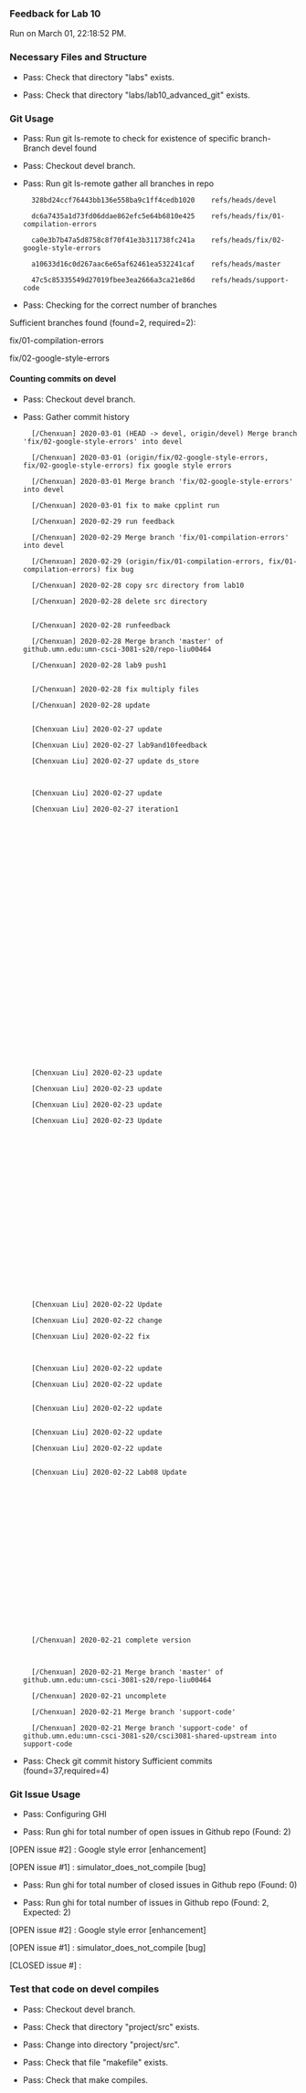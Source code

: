 ### Feedback for Lab 10

Run on March 01, 22:18:52 PM.


### Necessary Files and Structure

+ Pass: Check that directory "labs" exists.

+ Pass: Check that directory "labs/lab10_advanced_git" exists.


### Git Usage

+ Pass: Run git ls-remote to check for existence of specific branch- Branch devel found

+ Pass: Checkout devel branch.



+ Pass: Run git ls-remote gather all branches in repo

		328bd24ccf76443bb136e558ba9c1ff4cedb1020	refs/heads/devel

		dc6a7435a1d73fd06ddae862efc5e64b6810e425	refs/heads/fix/01-compilation-errors

		ca0e3b7b47a5d8758c8f70f41e3b311738fc241a	refs/heads/fix/02-google-style-errors

		a10633d16c0d267aac6e65af62461ea532241caf	refs/heads/master

		47c5c85335549d27019fbee3ea2666a3ca21e86d	refs/heads/support-code



+ Pass: Checking for the correct number of branches

Sufficient branches found (found=2, required=2):

fix/01-compilation-errors

fix/02-google-style-errors


#### Counting commits on devel

+ Pass: Checkout devel branch.



+ Pass: Gather commit history

		[/Chenxuan] 2020-03-01 (HEAD -> devel, origin/devel) Merge branch 'fix/02-google-style-errors' into devel 

		[/Chenxuan] 2020-03-01 (origin/fix/02-google-style-errors, fix/02-google-style-errors) fix google style errors 

		[/Chenxuan] 2020-03-01 Merge branch 'fix/02-google-style-errors' into devel 

		[/Chenxuan] 2020-03-01 fix to make cpplint run 

		[/Chenxuan] 2020-02-29 run feedback 

		[/Chenxuan] 2020-02-29 Merge branch 'fix/01-compilation-errors' into devel 

		[/Chenxuan] 2020-02-29 (origin/fix/01-compilation-errors, fix/01-compilation-errors) fix bug 

		[/Chenxuan] 2020-02-28 copy src directory from lab10 

		[/Chenxuan] 2020-02-28 delete src directory 


		[/Chenxuan] 2020-02-28 runfeedback 

		[/Chenxuan] 2020-02-28 Merge branch 'master' of github.umn.edu:umn-csci-3081-s20/repo-liu00464 

		[/Chenxuan] 2020-02-28 lab9 push1 


		[/Chenxuan] 2020-02-28 fix multiply files 

		[/Chenxuan] 2020-02-28 update 


		[Chenxuan Liu] 2020-02-27 update 

		[Chenxuan Liu] 2020-02-27 lab9and10feedback 

		[Chenxuan Liu] 2020-02-27 update ds_store 



		[Chenxuan Liu] 2020-02-27 update 

		[Chenxuan Liu] 2020-02-27 iteration1 
































		[Chenxuan Liu] 2020-02-23 update 

		[Chenxuan Liu] 2020-02-23 update 

		[Chenxuan Liu] 2020-02-23 update 

		[Chenxuan Liu] 2020-02-23 Update 






















		[Chenxuan Liu] 2020-02-22 Update 

		[Chenxuan Liu] 2020-02-22 change 

		[Chenxuan Liu] 2020-02-22 fix 



		[Chenxuan Liu] 2020-02-22 update 

		[Chenxuan Liu] 2020-02-22 update 


		[Chenxuan Liu] 2020-02-22 update 


		[Chenxuan Liu] 2020-02-22 update 

		[Chenxuan Liu] 2020-02-22 update 


		[Chenxuan Liu] 2020-02-22 Lab08 Update 




















		[/Chenxuan] 2020-02-21 complete version 



		[/Chenxuan] 2020-02-21 Merge branch 'master' of github.umn.edu:umn-csci-3081-s20/repo-liu00464 

		[/Chenxuan] 2020-02-21 uncomplete 

		[/Chenxuan] 2020-02-21 Merge branch 'support-code' 

		[/Chenxuan] 2020-02-21 Merge branch 'support-code' of github.umn.edu:umn-csci-3081-s20/csci3081-shared-upstream into support-code 


























+ Pass: Check git commit history
Sufficient commits (found=37,required=4)


### Git Issue Usage

+ Pass: Configuring GHI

+ Pass: Run ghi for total number of open issues in Github repo (Found: 2)

[OPEN issue #2] :  Google style error [enhancement]

[OPEN issue #1] :  simulator_does_not_compile [bug]





+ Pass: Run ghi for total number of closed issues in Github repo (Found: 0)

+ Pass: Run ghi for total number of issues in Github repo (Found: 2, Expected: 2) 

 [OPEN issue #2] :  Google style error [enhancement]

[OPEN issue #1] :  simulator_does_not_compile [bug]

[CLOSED issue #] : 

 




### Test that code on  devel compiles

+ Pass: Checkout devel branch.



+ Pass: Check that directory "project/src" exists.

+ Pass: Change into directory "project/src".

+ Pass: Check that file "makefile" exists.

+ Pass: Check that make compiles.



